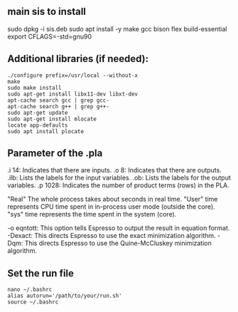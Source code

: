 
## main sis to install

  sudo dpkg -i sis.deb
  sudo apt install -y make gcc bison flex build-essential
  export CFLAGS=-std=gnu90

## Additional libraries (if needed):
```shell
./configure prefix=/usr/local --without-x
make
sudo make install
sudo apt-get install libx11-dev libxt-dev
apt-cache search gcc | grep gcc-
apt-cache search g++ | grep g++-
sudo apt-get update
sudo apt-get install mlocate
locate app-defaults
sudo apt install plocate
```
## Parameter of the .pla
.i 14: Indicates that there are inputs.
.o 8: Indicates that there are outputs.
.ilb: Lists the labels for the input variables.
.ob: Lists the labels for the output variables.
.p 1028: Indicates the number of product terms (rows) in the PLA.

"Real" The whole process takes about seconds in real time.
"User" time represents CPU time spent in in-process user mode (outside the core).
"sys" time represents the time spent in the system (core).

-o eqntott: This option tells Espresso to output the result in equation format.
-Dexact: This directs Espresso to use the exact minimization algorithm.
-Dqm: This directs Espresso to use the Quine-McCluskey minimization algorithm.


## Set the run file
```shell
nano ~/.bashrc
alias autorun='/path/to/your/run.sh'
source ~/.bashrc
```
